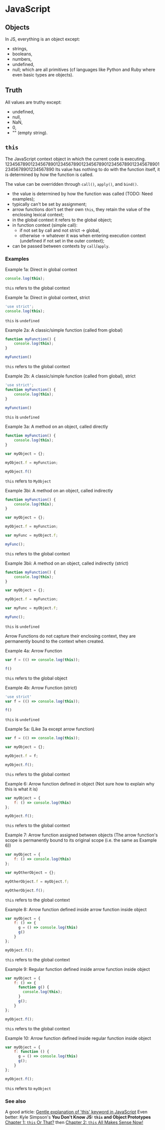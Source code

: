 JavaScript
==========

Objects
-------
In JS, everything is an object except:
- strings,
- booleans,
- numbers,
- undefined,
- null;
which are all primitives (cf languages like Python and Ruby where even basic 
types are objects).

Truth
-----
All values are truthy except:
- undefined,
- null,
- NaN,
- 0,
- "" (empty string).

`this`
------
The JavaScript context object in which the current code is executing.
12345678901234567890123456789012345678901234567890123456789012345678901234567890
Its value has nothing to do with the function itself, it is determined by how
the function is called.

The value can be overridden through `call()`, `apply()`, and `bind()`.

- the value is determined by how the function was called (TODO: Need examples);
- typically can't be set by assignment;
- arrow functions don't set their own `this`, they retain the value of the 
  enclosing lexical context;
- in the global context it refers to the global object;
- in function context (simple call):
  - if not set by call and not strict -> global,
  - otherwise -> whatever it was when entering execution context (undefined if
    not set in the outer context);
- can be passed between contexts by `call`/`apply`.

### Examples ###
Example 1a: Direct in global context
```javascript
console.log(this);
```

`this` refers to the global context

Example 1a: Direct in global context, strict
```javascript
'use strict';
console.log(this);
```

`this` is `undefined`


Example 2a: A classic/simple function (called from global)
```javascript
function myFunction() {
    console.log(this);
}

myFunction()
```

`this` refers to the global context

Example 2b: A classic/simple function (called from global), strict
```javascript
'use strict';
function myFunction() {
    console.log(this);
}

myFunction()
```

`this` is `undefined`


Example 3a: A method on an object, called directly
```javascript
function myFunction() {
    console.log(this);
}

var myObject = {};

myObject.f = myFunction;

myObject.f()
```

`this` refers to `MyObject`


Example 3bi: A method on an object, called indirectly
```javascript
function myFunction() {
    console.log(this);
}

var myObject = {};

myObject.f = myFunction;

var myFunc = myObject.f;

myFunc();
```

`this` refers to the global context

Example 3bii: A method on an object, called indirectly (strict)
```javascript
function myFunction() {
    console.log(this);
}

var myObject = {};

myObject.f = myFunction;

var myFunc = myObject.f;

myFunc();
```

`this` is `undefined`

Arrow Functions do not capture their enclosing context, they are permanently
bound to the context when created.

Example 4a: Arrow Function 
```javascript
var f = (() => console.log(this));

f()
```

`this` refers to the global object

Example 4b: Arrow Function (strict)
```javascript
'use strict'
var f = (() => console.log(this));

f()
```

`this` is `undefined`

Example 5a: (Like 3a except arrow function)
```javascript
var f = (() => console.log(this));

var myObject = {};

myObject.f = f;

myObject.f();
```

`this` refers to the global context

Example 6: Arrow function defined in object
(Not sure how to explain why this is what it is)
```javascript
var myObject = {
	f: () => console.log(this)
};

myObject.f();
```

`this` refers to the global context


Example 7: Arrow function assigned between objects
(The arrow function's scope is permanently bound to its original scope (i.e.
the same as Example 6))
```javascript
var myObject = {
	f: () => console.log(this)
};

var myOtherObject = {};

myOtherObject.f = myObject.f;

myOtherObject.f();
```

`this` refers to the global context

Example 8: Arrow function defined inside arrow function inside object
```javascript
var myObject = {
	f: () => {
      g = () => console.log(this)
      g()
    }
};

myObject.f();
```

`this` refers to the global context

Example 9: Regular function defined inside arrow function inside object
```javascript
var myObject = {
	f: () => {
      function g() {
        console.log(this);
      }
      g();
    }
};

myObject.f();
```

`this` refers to the global context

Example 10: Arrow function defined inside regular function inside object
```javascript
var myObject = {
	f: function () {
      g = () => console.log(this)
      g();
    }
};

myObject.f();
```

`this` refers to `myObject`

### See also ###

A good article: [Gentle explanation of 'this' keyword in JavaScript](https://dmitripavlutin.com/gentle-explanation-of-this-in-javascript/)
Even better: Kyle Simpson's **You Don't Know JS: `this` and Object Prototypes** [Chapter 1: `this` Or That?](https://github.com/getify/You-Dont-Know-JS/blob/master/this%20%26%20object%20prototypes/ch1.md) then  [Chapter 2: `this` All Makes Sense Now!](https://github.com/getify/You-Dont-Know-JS/blob/master/this%20%26%20object%20prototypes/ch2.md)

